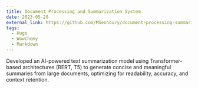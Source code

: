 ```yaml
---
title: Document Processing and Summarization System
date: 2023-05-20
external_link: https://github.com/MSenhoury/document-processing-summarization
tags:
  - Hugo
  - Wowchemy
  - Markdown
---
```


Developed an AI-powered text summarization model using Transformer-based architectures (BERT, T5) to generate concise and meaningful summaries from large documents, optimizing for readability, accuracy, and context retention.

<!--more-->
